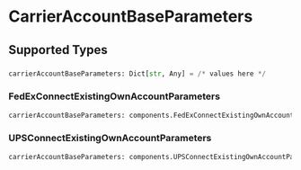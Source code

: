 # CarrierAccountBaseParameters


## Supported Types

### 

```python
carrierAccountBaseParameters: Dict[str, Any] = /* values here */
```

### FedExConnectExistingOwnAccountParameters

```python
carrierAccountBaseParameters: components.FedExConnectExistingOwnAccountParameters = /* values here */
```

### UPSConnectExistingOwnAccountParameters

```python
carrierAccountBaseParameters: components.UPSConnectExistingOwnAccountParameters = /* values here */
```

